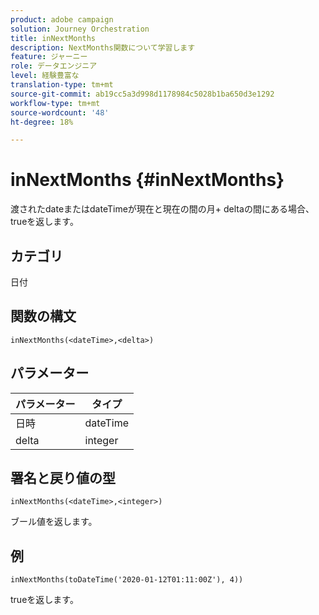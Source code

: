 ```yaml
---
product: adobe campaign
solution: Journey Orchestration
title: inNextMonths
description: NextMonths関数について学習します
feature: ジャーニー
role: データエンジニア
level: 経験豊富な
translation-type: tm+mt
source-git-commit: ab19cc5a3d998d1178984c5028b1ba650d3e1292
workflow-type: tm+mt
source-wordcount: '48'
ht-degree: 18%

---
```



# inNextMonths {#inNextMonths}

渡されたdateまたはdateTimeが現在と現在の間の月+ deltaの間にある場合、trueを返します。

## カテゴリ

日付

## 関数の構文

`inNextMonths(<dateTime>,<delta>)`

## パラメーター

| パラメーター | タイプ |
|-----------|------------------|
| 日時 | dateTime |
| delta | integer |

## 署名と戻り値の型

`inNextMonths(<dateTime>,<integer>)`

ブール値を返します。

## 例

`inNextMonths(toDateTime('2020-01-12T01:11:00Z'), 4))`

trueを返します。
